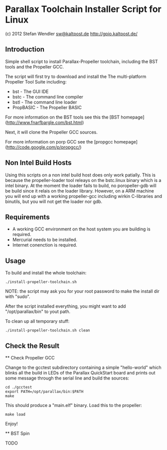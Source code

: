 Parallax Toolchain Installer Script for Linux
=============================================

(c) 2012 Stefan Wendler
sw@kaltpost.de
http://gpio.kaltpost.de/

Introduction
------------

Simple shell script to install Parallax-Propeller toolchain, including the BST tools and the Propeller GCC. 

The script will first try to download and install the The multi-platform Propeller Tool Suite including:

* bst - The GUI IDE
* bstc - The command line compiler
* bstl - The command line loader
* PropBASIC - The Propeller BASIC

For more information on the BST tools see this the [BST homepage] (http://www.fnarfbargle.com/bst.html)

Next, it will clone the Propeller GCC sources.

For more information on porp GCC see the [propgcc homepage] (http://code.google.com/p/propgcc/)


Non Intel Build Hosts
---------------------

Using this scripts on a non intel build host does only work patially. This is because the
propeller-loader tool releays on the bstc.linux binary which is a intel binary. At the moment
the loader fails to build, no poropeller-gdb will be build since it relais on the loader library.
However, on a ARM machine you will end up with a working propeller-gcc including wirkin C-libraries
and binutils, but you will not get the loader nor gdb. 


Requirements
------------

* A working GCC environment on the host system you are building is required.
* Mercurial needs to be installed.
* Internet conenction is required.


Usage
-----

To build and install the whole toolchain:

	./install-propeller-toolchain.sh

NOTE: the script may ask you for your root password to make the install dir with "sudo".

After the script installed everything, you might want to add "/opt/parallax/bin" to yout path.

To clean up all temporary stuff:

	./install-propeller-toolchain.sh clean


Check the Result
----------------

** Check Propeller GCC

Change to the gcctest subdirectory containing a simple "hello-world" which blinks all the build in LEDs of the 
Parallax QuickStart board and prints out some message through the serial line and build the sources:

	cd ./gcctest
	export PATH=/opt/parallax/bin:$PATH
	make

This should produce a "main.elf" binary. Load this to the propeller:

	make load

Enjoy!


** BST Spin

TODO

